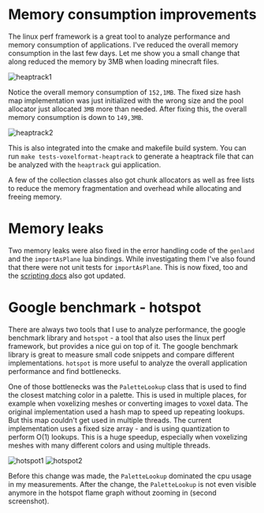 # Memory consumption improvements

The linux perf framework is a great tool to analyze performance and memory consumption of applications. I've reduced the overall memory consumption in the last few days. Let me show you a small change that along reduced the memory by 3MB when loading minecraft files.

![heaptrack1](https://raw.githubusercontent.com/wiki/vengi-voxel/vengi/images/vengi-heaptrack1_2025-08-27.png)

Notice the overall memory consumption of `152,1MB`. The fixed size hash map implementation was just initialized with the wrong size and the pool allocator just allocated `3MB` more than needed. After fixing this, the overall memory consumption is down to `149,3MB`.

![heaptrack2](https://raw.githubusercontent.com/wiki/vengi-voxel/vengi/images/vengi-heaptrack2_2025-08-27.png)

This is also integrated into the cmake and makefile build system. You can run `make tests-voxelformat-heaptrack` to generate a heaptrack file that can be analyzed with the `heaptrack` gui application.

A few of the collection classes also got chunk allocators as well as free lists to reduce the memory fragmentation and overhead while allocating and freeing memory.

# Memory leaks

Two memory leaks were also fixed in the error handling code of the `genland` and the `importAsPlane` lua bindings. While investigating them I've also found that there were not unit tests for `importAsPlane`. This is now fixed, too and the [scripting docs](../LUAScript.md) also got updated.

# Google benchmark - hotspot

There are always two tools that I use to analyze performance, the google benchmark library and `hotspot` - a tool that also uses the linux perf framework, but provides a nice gui on top of it. The google benchmark library is great to measure small code snippets and compare different implementations. `hotspot` is more useful to analyze the overall application performance and find bottlenecks.

One of those bottlenecks was the `PaletteLookup` class that is used to find the closest matching color in a palette. This is used in multiple places, for example when voxelizing meshes or converting images to voxel data. The original implementation used a hash map to speed up repeating lookups. But this map couldn't get used in multiple threads. The current implementation uses a fixed size array - and is using quantization to perform O(1) lookups. This is a huge speedup, especially when voxelizing meshes with many different colors and using multiple threads.

![hotspot1](https://raw.githubusercontent.com/wiki/vengi-voxel/vengi/images/vengi-hotspot1_2025-08-27.png)
![hotspot2](https://raw.githubusercontent.com/wiki/vengi-voxel/vengi/images/vengi-hotspot2_2025-08-27.png)

Before this change was made, the `PaletteLookup` dominated the cpu usage in my measurements. After the change, the `PaletteLookup` is not even visible anymore in the hotspot flame graph without zooming in (second screenshot).
